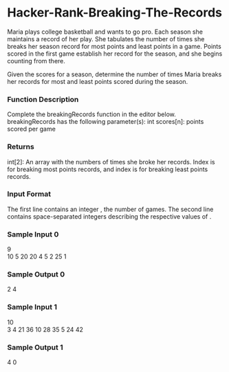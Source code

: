# Hacker-Rank-Breaking-The-Records

Maria plays college basketball and wants to go pro. Each season she maintains a record of her play. She tabulates the number of times she breaks her season record for most points and least points in a game. Points scored in the first game establish her record for the season, and she begins counting from there.

Given the scores for a season, determine the number of times Maria breaks her records for most and least points scored during the season.
### Function Description
Complete the breakingRecords function in the editor below.
breakingRecords has the following parameter(s):
int scores[n]: points scored per game
### Returns
int[2]: An array with the numbers of times she broke her records. Index  is for breaking most points records, and index  is for breaking least points records.
### Input Format
The first line contains an integer , the number of games. 
The second line contains  space-separated integers describing the respective values of .


### Sample Input 0
9 <br />
10 5 20 20 4 5 2 25 1
### Sample Output 0
2 4

### Sample Input 1
10 <br />
3 4 21 36 10 28 35 5 24 42
### Sample Output 1
4 0
